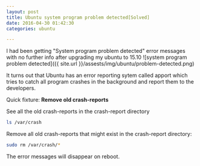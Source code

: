 ```yaml
---
layout: post
title: Ubuntu system program problem detected[Solved]
date: 2016-04-30 01:42:30
categories: ubuntu

---
```


I had been getting "System program problem detected" error messages with no further info after upgrading my ubuntu to 15.10
![system program problem detected]({{ site.url }}/assests/img/ubuntu/problem-detected.png)

It turns out that Ubuntu has an error reporting sytem called apport which tries to catch all program crashes in the background and report them to the developers.

Quick fixture: **Remove old crash-reports**

See all the old crash-reports in the crash-report directory

``` bash
ls /var/crash
```

Remove all old crash-reports that might exist in the crash-report directory:

``` bash
sudo rm /var/crash/*
```

The error messages will disappear on reboot.
